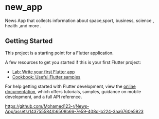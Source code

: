 # new_app
News App that collects information about space,sport, business, science , heaith ,and more .

## Getting Started

This project is a starting point for a Flutter application.

A few resources to get you started if this is your first Flutter project:

- [Lab: Write your first Flutter app](https://docs.flutter.dev/get-started/codelab)
- [Cookbook: Useful Flutter samples](https://docs.flutter.dev/cookbook)

For help getting started with Flutter development, view the
[online documentation](https://docs.flutter.dev/), which offers tutorials,
samples, guidance on mobile development, and a full API reference.


https://github.com/Mohamed123-r/News-App/assets/143755584/b6508b66-7e59-408d-b224-3aa6760e5923

